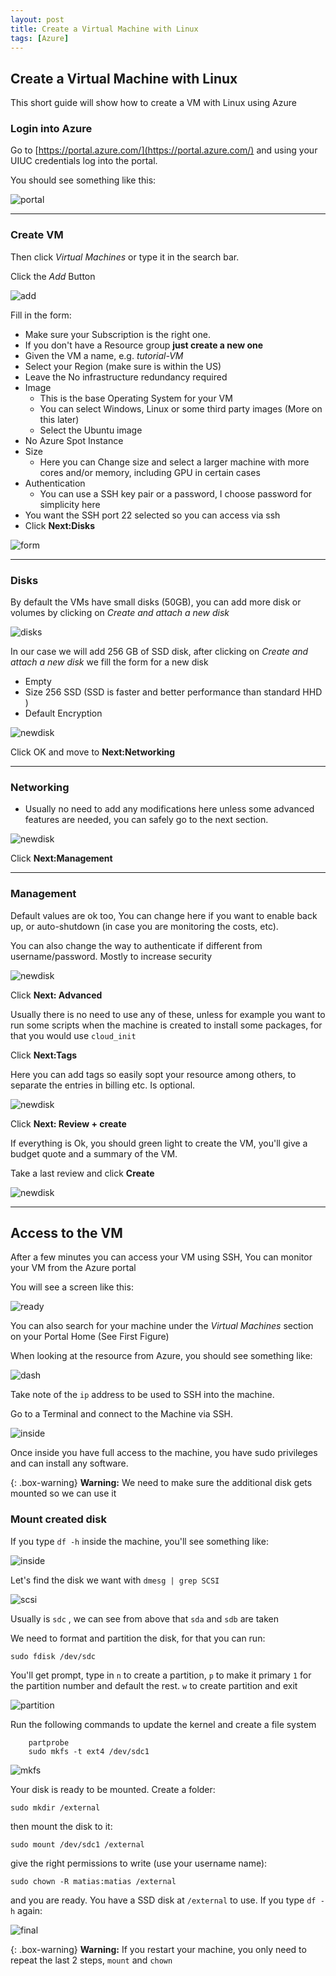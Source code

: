 ```yaml
---
layout: post
title: Create a Virtual Machine with Linux
tags: [Azure]
---
```


## Create a Virtual Machine with Linux

This short guide will show how to create a VM with Linux using Azure

### Login into Azure

Go to [https://portal.azure.com/](https://portal.azure.com/) and using your UIUC credentials log into the portal.

You should see something like this:


![portal](/images/Figures/portal.png)

---

### Create VM

Then click *Virtual Machines* or type it in the search bar.

Click the *Add* Button

![add](/images/Figures/add.png)

Fill in the form:

- Make sure your Subscription is the right one.
- If you don't have a Resource group **just create a new one**
- Given the VM a name, e.g. *tutorial-VM*
- Select your Region (make sure is within the US)
- Leave the No infrastructure redundancy required 
- Image
    - This is the base Operating System for your VM 
    - You can select Windows, Linux or some third party images (More on this later)
    - Select the Ubuntu image
- No Azure Spot Instance
- Size
    - Here you can Change size and select a larger machine with more cores and/or memory, including GPU in certain cases
- Authentication
    - You can use a SSH key pair or a password, I choose password for simplicity here
- You want the SSH port 22 selected so you can access via ssh
- Click **Next:Disks**

![form](/images/Figures/form.png)

---

### Disks

By default the VMs have small disks (50GB), you can add more disk or volumes by clicking on *Create and attach a new disk*

![disks](/images/Figures/disk.png)

In our case we will add 256 GB of SSD disk, after clicking on *Create and attach a new disk* we fill the form for a new disk

- Empty
- Size 256 SSD (SSD is faster and better performance than standard HHD )
- Default Encryption

![newdisk](/images/Figures/newdisk.png)

Click OK and move to **Next:Networking**

---

### Networking

- Usually no need to add any modifications here unless some advanced features are needed, you can safely go to the next section.

![newdisk](/images/Figures/network.png)

Click **Next:Management**

---

### Management

Default values are ok too, You can change here if you want to enable back up, or auto-shutdown (in case you are monitoring the costs, etc).

You can also change the way to authenticate if different from username/password. Mostly to increase security

![newdisk](/images/Figures/management.png)

Click **Next: Advanced**

Usually there is no need to use any of these, unless for example you want to run some scripts when the machine is created to install some packages, for that you would use `cloud_init`

Click **Next:Tags**

Here you can add tags so easily sopt your resource among others, to separate the entries in billing etc. Is optional.

![newdisk](/images/Figures/tags.png)

Click **Next: Review + create**

If everything is Ok, you should green light to create the VM, you'll give a budget quote and a summary of the VM.

Take a last review and click **Create**

![newdisk](/images/Figures/review.png)

---

## Access to the VM

After a few minutes you can access your VM using SSH, You can monitor your VM from the Azure portal

You will see a screen like this:

![ready](/images/Figures/ready.png)

You can also search for your machine under the *Virtual Machines* section on your Portal Home (See First Figure)

When looking at the resource from Azure, you should see something like:

![dash](/images/Figures/dash.png)

Take note of the `ip` address to be used to SSH into the machine.

Go to a Terminal and connect to the Machine via SSH.

![inside](/images/Figures/inside.png)

Once inside you have full access to the machine, you have sudo privileges and can install any software.


{: .box-warning}
**Warning:** We need to make sure the additional disk gets mounted so we can use it


### Mount created disk

If you type `df -h` inside the machine, you'll see something like:

![inside](/images/Figures/mount.png)

Let's find the disk we want with `dmesg | grep SCSI`

![scsi](/images/Figures/scsi.png)

Usually is `sdc` , we can see from above that `sda` and `sdb` are taken 

We need to format and partition the disk, for that you can run:

    sudo fdisk /dev/sdc

You'll get prompt, type in `n` to create a partition, `p` to make it primary `1` for the partition number and default the rest. `w` to create partition and exit

![partition](/images/Figures/partition.png)

Run the following commands to update the kernel and create a file system

        partprobe
        sudo mkfs -t ext4 /dev/sdc1

![mkfs](/images/Figures/mkfs.png)

Your disk is ready to be mounted. Create a folder:

    sudo mkdir /external

then mount the disk to it:

    sudo mount /dev/sdc1 /external

give the right permissions to write (use your username name):

    sudo chown -R matias:matias /external

and you are ready. You have a SSD disk at `/external` to use. If you type `df -h` again:

![final](/images/Figures/final.png)


{: .box-warning}
**Warning:** If you restart your machine, you only need to repeat the last 2 steps, `mount` and `chown`



